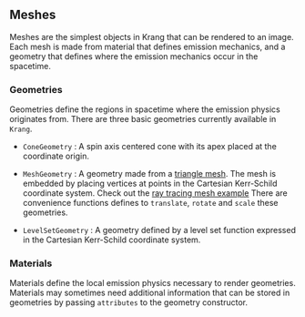 ## Meshes
Meshes are the simplest objects in Krang that can be rendered to an image. 
Each mesh is made from material that defines emission mechanics, and a geometry that defines where the emission mechanics occur in the spacetime.

### Geometries
Geometries define the regions in spacetime where the emission physics originates from.
There are three basic geometries currently available in `Krang`. 

* `ConeGeometry` : A spin axis centered cone with its apex placed at the coordinate origin.

* `MeshGeometry` : A geometry made from a [triangle mesh](https://en.wikipedia.org/wiki/Triangle_mesh). The mesh is embedded by placing vertices at points in the Cartesian Kerr-Schild coordinate system. Check out the [ray tracing mesh example](@ref)
There are convenience functions defines to `translate`, `rotate` and `scale` these geometries.

* `LevelSetGeometry` : A geometry defined by a level set function expressed in the Cartesian Kerr-Schild coordinate system.

### Materials
Materials define the local emission physics necessary to render geometries.
Materials may sometimes need additional information that can be stored in geometries by passing `attributes` to the geometry constructor.

